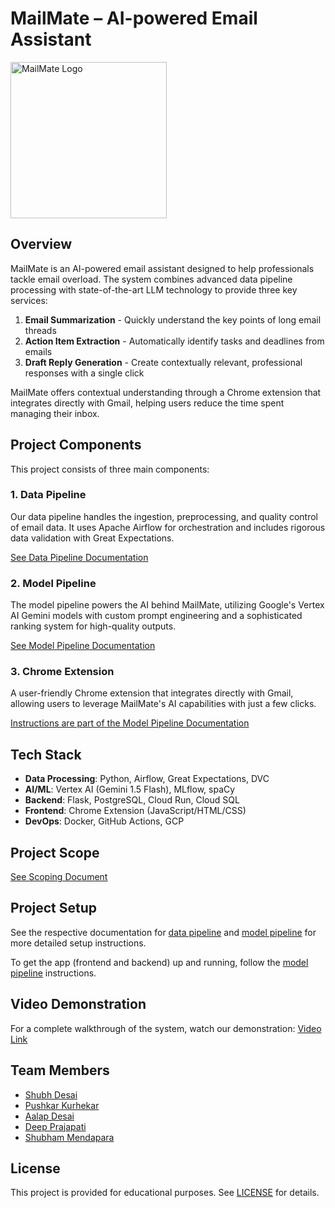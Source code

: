 # MailMate – AI-powered Email Assistant

<img src="extension/logo.png" alt="MailMate Logo" width="250"/>

## Overview

MailMate is an AI-powered email assistant designed to help professionals tackle email overload. The system combines advanced data pipeline processing with state-of-the-art LLM technology to provide three key services:

1. **Email Summarization** - Quickly understand the key points of long email threads
2. **Action Item Extraction** - Automatically identify tasks and deadlines from emails
3. **Draft Reply Generation** - Create contextually relevant, professional responses with a single click

MailMate offers contextual understanding through a Chrome extension that integrates directly with Gmail, helping users reduce the time spent managing their inbox.

## Project Components

This project consists of three main components:

### 1. Data Pipeline

Our data pipeline handles the ingestion, preprocessing, and quality control of email data. It uses Apache Airflow for orchestration and includes rigorous data validation with Great Expectations.

[See Data Pipeline Documentation](data_pipeline/README.md)

### 2. Model Pipeline

The model pipeline powers the AI behind MailMate, utilizing Google's Vertex AI Gemini models with custom prompt engineering and a sophisticated ranking system for high-quality outputs.

[See Model Pipeline Documentation](model_pipeline/README.md)

### 3. Chrome Extension

A user-friendly Chrome extension that integrates directly with Gmail, allowing users to leverage MailMate's AI capabilities with just a few clicks.

[Instructions are part of the Model Pipeline Documentation](model_pipeline/README.md)

## Tech Stack

- **Data Processing**: Python, Airflow, Great Expectations, DVC
- **AI/ML**: Vertex AI (Gemini 1.5 Flash), MLflow, spaCy
- **Backend**: Flask, PostgreSQL, Cloud Run, Cloud SQL
- **Frontend**: Chrome Extension (JavaScript/HTML/CSS)
- **DevOps**: Docker, GitHub Actions, GCP

## Project Scope

[See Scoping Document](scoping.pdf)

## Project Setup

See the respective documentation for [data pipeline](data_pipeline/README.md) and [model pipeline](model_pipeline/README.md) for more detailed setup instructions.

To get the app (frontend and backend) up and running, follow the [model pipeline](model_pipeline/README.md) instructions.

## Video Demonstration

For a complete walkthrough of the system, watch our demonstration: [Video Link](https://drive.google.com/file/d/1Jr1CoPq95whpQ-tOgsVYKPlwb9RK5W4s/view?usp=sharing)

## Team Members

- [Shubh Desai](https://github.com/username)
- [Pushkar Kurhekar](https://github.com/username)
- [Aalap Desai](https://github.com/desaiaalap)
- [Deep Prajapati](https://github.com/username)
- [Shubham Mendapara](https://github.com/username)

## License

This project is provided for educational purposes. See [LICENSE](LICENSE) for details.
